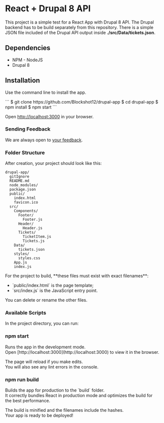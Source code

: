 <h1>React + Drupal 8 API</h1>

This project is a simple test for a React App with Drupal 8 API. The Drupal backend has to be build separately from this repository. There is a simple JSON file included of the Drupal API output inside <b>./src/Data/tickets.json</b>.

<h2>Dependencies</h2>
<ul>
  <li>NPM - NodeJS</li>
  <li>Drupal 8</li>
</ul>

<h2>Installation</h2>
<p>Use the command line to install the app.</p>
```
$ git clone https://github.com/Blockshot12/drupal-app
$ cd drupal-app
$ npm install
$ npm start
```
<p>Open <a href="http://localhost:3000">http://localhost:3000</a> in your browser.</p>

<h3>Sending Feedback</h3>

<p>We are always open to <a href="https://github.com/">your feedback</a>.

<h3>Folder Structure</h3>

<p>After creation, your project should look like this:</p>

```
drupal-app/
  gitIgnore
  README.md
  node_modules/
  package.json
  public/
    index.html
    favicon.ico
  src/
    Components/
      Footer/
        Footer.js
      Header/
        Header.js
      Tickets/
        TicketItem.js
        Tickets.js
    Data/
      tickets.json
    styles/
      styles.css
    App.js
    index.js
```

<p>For the project to build, **these files must exist with exact filenames**:</p>
<ul>
  <li>`public/index.html` is the page template;</li>
  <li>`src/index.js` is the JavaScript entry point.</li>
</ul>
<p>You can delete or rename the other files.</p>

<h3>Available Scripts</h3>
<p>In the project directory, you can run:<p>

<h3>npm start</h3>

<p>Runs the app in the development mode.<br>
Open [http://localhost:3000](http://localhost:3000) to view it in the browser.</p>

<p>The page will reload if you make edits.<br>
You will also see any lint errors in the console.</p>

<h3>npm run build</h3>

<p>Builds the app for production to the `build` folder.<br>
It correctly bundles React in production mode and optimizes the build for the best performance.</p>

<p>The build is minified and the filenames include the hashes.<br>
Your app is ready to be deployed!</p>
